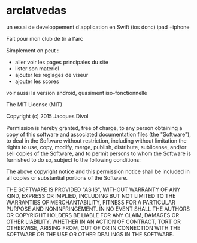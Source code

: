 # arclatvedas

un essai de developpement d'application en Swift (ios donc) ipad +iphone

Fait pour mon club de tir à l'arc


Simplement on peut :

- aller voir les pages principales du site
- lister son materiel
- ajouter les reglages de viseur
- ajouter les scores


voir aussi la version android, quasiment iso-fonctionnelle





The MIT License (MIT)

Copyright (c) 2015 Jacques Divol

Permission is hereby granted, free of charge, to any person obtaining a copy
of this software and associated documentation files (the "Software"), to deal
in the Software without restriction, including without limitation the rights
to use, copy, modify, merge, publish, distribute, sublicense, and/or sell
copies of the Software, and to permit persons to whom the Software is
furnished to do so, subject to the following conditions:

The above copyright notice and this permission notice shall be included in all
copies or substantial portions of the Software.

THE SOFTWARE IS PROVIDED "AS IS", WITHOUT WARRANTY OF ANY KIND, EXPRESS OR
IMPLIED, INCLUDING BUT NOT LIMITED TO THE WARRANTIES OF MERCHANTABILITY,
FITNESS FOR A PARTICULAR PURPOSE AND NONINFRINGEMENT. IN NO EVENT SHALL THE
AUTHORS OR COPYRIGHT HOLDERS BE LIABLE FOR ANY CLAIM, DAMAGES OR OTHER
LIABILITY, WHETHER IN AN ACTION OF CONTRACT, TORT OR OTHERWISE, ARISING FROM,
OUT OF OR IN CONNECTION WITH THE SOFTWARE OR THE USE OR OTHER DEALINGS IN THE
SOFTWARE.
